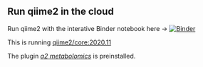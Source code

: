 
## Run qiime2 in the cloud
Run qiime2 with the interative Binder notebook here ->  [![Binder](https://mybinder.org/badge_logo.svg)](https://mybinder.org/v2/gh/lfnothias/qiime2/master?fileurl=lab/tree/run_qiime.ipynb)

This is running [qiime2/core:2020.11](https://docs.qiime2.org/2020.11/install/native/#install-qiime-2-within-a-conda-environment) 

The plugin [*q2 metabolomics*](https://github.com/mwang87/q2_metabolomics) is preinstalled.
